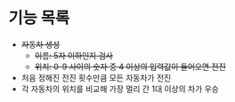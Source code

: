 # 기능 목록

- ~~자동차 생성~~
  - ~~이름: 5자 이하인지 검사~~
  - ~~위치: 0-9 사이의 숫자 중 4 이상의 입력값이 들어오면 전진~~
- 처음 정해진 전진 횟수만큼 모든 자동차가 전진
- 각 자동차의 위치를 비교해 가장 멀리 간 1대 이상의 차가 우승
